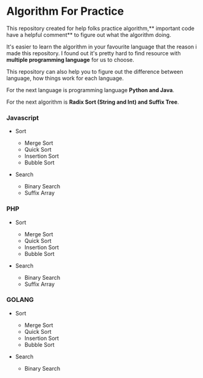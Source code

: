 # Algorithm For Practice
This repository created for help folks practice algorithm,** important code have a helpful comment** to figure out what the algorithm doing. 

It's easier to learn the algorithm in your favourite language that the reason i made this repository. I found out it's pretty hard to find resource with **multiple programming language** for us to choose.

This repository can also help you to figure out the difference between language, how things work for each language.

For the next language is programming language **Python and Java**.

For the next algorithm is **Radix Sort (String and Int) and Suffix Tree**.


### Javascript
- Sort
  - Merge Sort
  - Quick Sort
  - Insertion Sort
  - Bubble Sort

- Search
  - Binary Search
  - Suffix Array


### PHP
- Sort
  - Merge Sort
  - Quick Sort
  - Insertion Sort
  - Bubble Sort

- Search
  - Binary Search
  - Suffix Array


### GOLANG
- Sort
  - Merge Sort
  - Quick Sort
  - Insertion Sort
  - Bubble Sort

- Search
  - Binary Search
